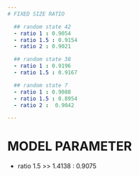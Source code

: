 ```yaml
---
# FIXED SIZE RATIO

  ## random state 42
  - ratio 1 : 0.9054 
  - ratio 1.5 : 0.9154
  - ratio 2 : 0.9021

  ## random state 38
  - ratio 1 : 0.9196
  - ratio 1.5 : 0.9167

  ## random state 7
  - ratio 1 : 0.9088
  - ratio 1.5 : 0.8954
  - ratio 2 :  0.9042

---
```


# MODEL PARAMETER 
  - ratio 1.5 >> 1.4138  : 0.9075
